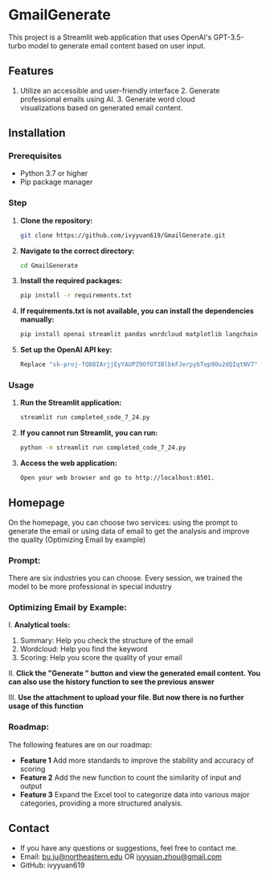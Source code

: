 # GmailGenerate

This project is a Streamlit web application that uses OpenAI's GPT-3.5-turbo model to generate email content based on user input.

## Features
1. Utilize an accessible and user-friendly interface
2. Generate professional emails using AI.
3. Generate word cloud visualizations based on generated email content.


## Installation
### Prerequisites

- Python 3.7 or higher
- Pip package manager
  
### Step
1. **Clone the repository:**

   ```sh
   git clone https://github.com/ivyyuan619/GmailGenerate.git

2. **Navigate to the correct directory:**

   ```sh
   cd GmailGenerate

3. **Install the required packages:**
   ```sh
   pip install -r requirements.txt

4. **If requirements.txt is not available, you can install the dependencies manually:**
   ```sh
   pip install openai streamlit pandas wordcloud matplotlib langchain langchain_community

5. **Set up the OpenAI API key:**
   ```sh
   Replace "sk-proj-fQ88IArjjEyYAUPZ9OfOT3BlbkFJerpybTep9Ou2dQIqtNV7" with your actual OpenAI API key in the script.

### Usage
1. **Run the Streamlit application:**
   ```sh
   streamlit run completed_code_7_24.py
2. **If you cannot run Streamlit, you can run:**
   ```sh
   python -m streamlit run completed_code_7_24.py
   
3. **Access the web application:**
   ```sh
   Open your web browser and go to http://localhost:8501.
   
## Homepage
On the homepage, you can choose two services: using the prompt to generate the email or using data of email to get the analysis and improve the quality (Optimizing Email by example)

### Prompt: 
There are six industries you can choose. Every session, we trained the model to be more professional in special industry

### Optimizing Email by Example: 
I. **Analytical tools:** 
   1. Summary: Help you check the structure of the email
   2. Wordcloud: Help you find the keyword
   3. Scoring: Help you score the quality of your email

II. **Click the "Generate " button and view the generated email content. You can also use the history function to see the previous answer**

III. **Use the attachment to upload your file. But now there is no further usage of this function**

### Roadmap:

The following features are on our roadmap:

- **Feature 1** Add more standards to improve the stability and accuracy of scoring
- **Feature 2** Add the new function to count the similarity of input and output
- **Feature 3** Expand the Excel tool to categorize data into various major categories, providing a more structured analysis.

## Contact
- If you have any questions or suggestions, feel free to contact me.
- Email: bu.ju@northeastern.edu OR ivyyuan.zhou@gmail.com
- GitHub: ivyyuan619



